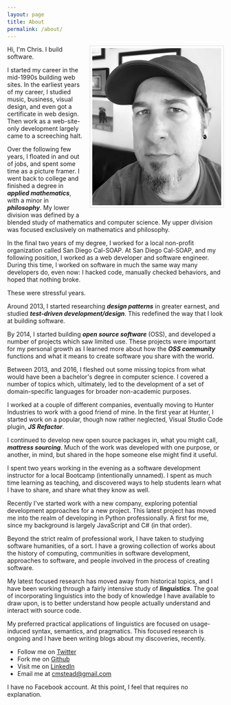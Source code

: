 ```yaml
---
layout: page
title: About
permalink: /about/
---
```

<img src="/assets/images/chris_bw_web.jpg" alt="Chris At Home" style="float: right; margin: 0 0 15px 15px; width: 300px; height: auto; padding: 5px; border: 1px solid #ddd;" />Hi, I'm Chris. I build software.

I started my career in the mid-1990s building web sites. In the earliest years of my career, I studied music, business, visual design, and even got a certificate in web design. Then work as a web-site-only development largely came to a screeching halt.

Over the following few years, I floated in and out of jobs, and spent some time as a picture framer. I went back to college and finished a degree in **_applied mathematics_**, with a minor in **_philosophy_**. My lower division was defined by a blended study of mathematics and computer science. My upper division was focused exclusively on mathematics and philosophy.

In the final two years of my degree, I worked for a local non-profit organization called San Diego Cal-SOAP. At San Diego Cal-SOAP, and my following position, I worked as a web developer and software engineer. During this time, I worked on software in much the same way many developers do, even now: I hacked code, manually checked behaviors, and hoped that nothing broke.

These were stressful years.

Around 2013, I started researching **_design patterns_** in greater earnest, and studied **_test-driven development/design_**. This redefined the way that I look at building software.

By 2014, I started building **_open source software_** (OSS), and developed a number of projects which saw limited use. These projects were important for my personal growth as I learned more about how the **_OSS community_** functions and what it means to create software you share with the world.

Between 2013, and 2016, I fleshed out some missing topics from what would have been a bachelor's degree in computer science. I covered a number of topics which, ultimately, led to the development of a set of domain-specific languages for broader non-academic purposes.

I worked at a couple of different companies, eventually moving to Hunter Industries to work with a good friend of mine. In the first year at Hunter, I started work on a popular, though now rather neglected, Visual Studio Code plugin, **_JS Refactor_**.

I continued to develop new open source packages in, what you might call, **_mattress sourcing_**. Much of the work was developed with one purpose, or another, in mind, but shared in the hope someone else might find it useful.

I spent two years working in the evening as a software development instructor for a local Bootcamp (intentionally unnamed). I spent as much time learning as teaching, and discovered ways to help students learn what I have to share, and share what they know as well.

Recently I've started work with a new company, exploring potential development approaches for a new project. This latest project has moved me into the realm of developing in Python professionally. A first for me, since my background is largely JavaScript and C# (in that order).

Beyond the strict realm of professional work, I have taken to studying software humanities, of a sort. I have a growing collection of works about the history of computing, communities in software development, approaches to software, and people involved in the process of creating software.

My latest focused research has moved away from historical topics, and I have been working through a fairly intensive study of **_linguistics_**. The goal of incorporating linguistics into the body of knowledge I have available to draw upon, is to better understand how people actually understand and interact with source code.

My preferred practical applications of linguistics are focused on usage-induced syntax, semantics, and pragmatics. This focused research is ongoing and I have been writing blogs about my discoveries, recently.

- Follow me on <a href="http://www.twitter.com/cm_stead" target="_blank">Twitter</a>
- Fork me on <a href="http://github.com/cmstead" target="_blank">Github</a>
- Visit me on <a href="http://www.linkedin.com/in/cmstead" target="_blank">LinkedIn</a>
- Email me at <a href="mailto:cmstead@gmail.com">cmstead@gmail.com</a>

I have no Facebook account. At this point, I feel that requires no explanation.
